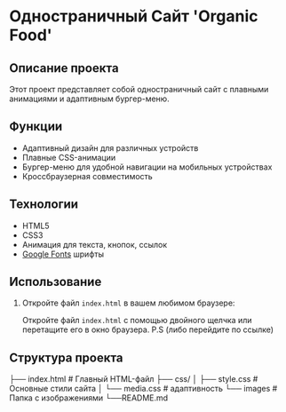 # Одностраничный Сайт 'Organic Food'

## Описание проекта

Этот проект представляет собой одностраничный сайт с плавными анимациями и адаптивным бургер-меню.

## Функции

- Адаптивный дизайн для различных устройств
- Плавные CSS-анимации
- Бургер-меню для удобной навигации на мобильных устройствах
- Кроссбраузерная совместимость

## Технологии

- HTML5
- CSS3
- Анимация для текста, кнопок, ссылок
- [Google Fonts](https://fonts.google.com/) шрифты

## Использование

1. Откройте файл `index.html` в вашем любимом браузере:

    Откройте файл `index.html` с помощью двойного щелчка или перетащите его в окно браузера.
P.S (либо перейдите по ссылке)

## Структура проекта

├── index.html         # Главный HTML-файл
├── css/
│   ├── style.css     # Основные стили сайта
│   └── media.css    # адаптивность
└── images # Папка с изображениями
└──README.md   
